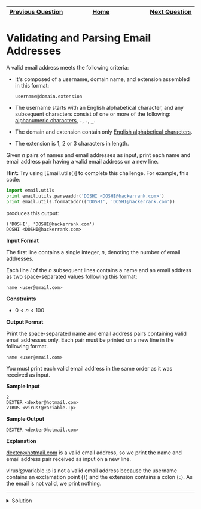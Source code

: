 | <img width=1000>[Previous Question](https://github.com/Kevin-Lago/python-hackerrank-solutions/tree/main/src/python/regex_and_parsing/validating_phone_numbers)</img> | <img width=1000>[Home](https://github.com/Kevin-Lago/python-hackerrank-solutions)</img> | <img width=1000>[Next Question](https://github.com/Kevin-Lago/python-hackerrank-solutions/tree/main/src/python/regex_and_parsing/hex_color_code)</img> |
|:---|:---:|---:|

# Validating and Parsing Email Addresses

A valid email address meets the following criteria:

- It's composed of a username, domain name, and extension assembled in this format:

    ```username@domain.extension```
    
- The username starts with an English alphabetical character, and any subsequent characters consist of one or more of the following: [alphanumeric characters](), ```-```, ```.```, ```_```.

- The domain and extension contain only [English alphabetical characters]().

- The extension is $1$, $2$ or $3$ characters in length.

Given $n$ pairs of names and email addresses as input, print each name and email address pair having a valid email address on a new line.

__Hint:__ Try using [Email.utils()] to complete this challenge. For example, this code:

```python
import email.utils
print email.utils.parseaddr('DOSHI <DOSHI@hackerrank.com>')
print email.utils.formataddr(('DOSHI', 'DOSHI@hackerrank.com'))
```

produces this output:

```
('DOSHI', 'DOSHI@hackerrank.com')
DOSHI <DOSHI@hackerrank.com>
```

__Input Format__

The first line contains a single integer, $n$, denoting the number of email addresses.

Each line $i$ of the $n$ subsequent lines contains a name and an email address as two space-separated values following this format:

```
name <user@email.com>
```

__Constraints__

- $0 < n < 100$

__Output Format__

Print the space-separated name and email address pairs containing valid email addresses only. Each pair must be printed on a new line in the following format.

```
name <user@email.com>
```

You must print each valid email address in the same order as it was received as input.

__Sample Input__

```
2  
DEXTER <dexter@hotmail.com>
VIRUS <virus!@variable.:p>
```

__Sample Output__

```
DEXTER <dexter@hotmail.com>
```

__Explanation__

dexter@hotmail.com is a valid email address, so we print the name and email address pair received as input on a new line.

virus!@variable.:p is not a valid email address because the username contains an exclamation point (```!```) and the extension contains a colon (```:```). As the email is not valid, we print nothing.

---

<details><summary>Solution</summary>
    
```python
from email.utils import parseaddr, formataddr
import re

if __name__ == '__main__':
    n = int(input())

    for i in range(n):
        name, email = parseaddr(input())

        if re.search(r"^[a-zA-Z]([\w.-]+)?@([a-zA-Z]+)\.[a-zA-Z]{1,3}$", email):
            print(formataddr((name, email)))
```
</details>
